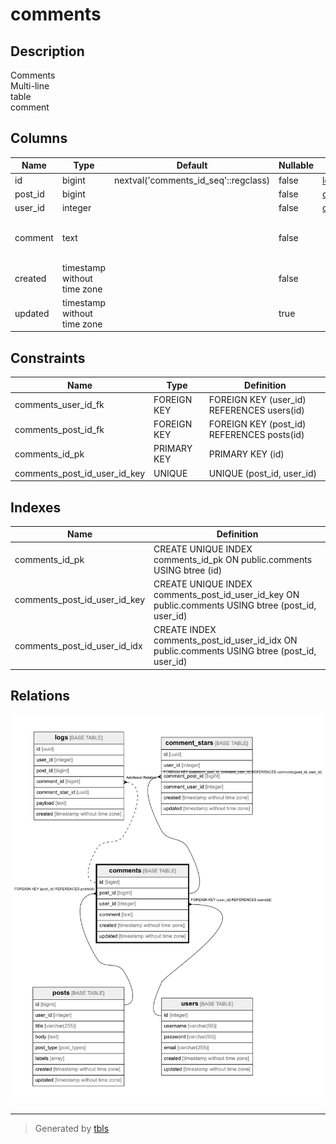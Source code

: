 # comments

## Description

Comments  
Multi-line  
table  
comment

## Columns

| Name    | Type                        | Default                              | Nullable | Children                          | Parents           | Comment                                    |
| ------- | --------------------------- | ------------------------------------ | -------- | --------------------------------- | ----------------- | ------------------------------------------ |
| id      | bigint                      | nextval('comments_id_seq'::regclass) | false    | [logs](logs.md)                   |                   |                                            |
| post_id | bigint                      |                                      | false    | [comment_stars](comment_stars.md) | [posts](posts.md) |                                            |
| user_id | integer                     |                                      | false    | [comment_stars](comment_stars.md) | [users](users.md) |                                            |
| comment | text                        |                                      | false    |                                   |                   | Comment<br>Multi-line<br>column<br>comment |
| created | timestamp without time zone |                                      | false    |                                   |                   |                                            |
| updated | timestamp without time zone |                                      | true     |                                   |                   |                                            |

## Constraints

| Name                         | Type        | Definition                                 |
| ---------------------------- | ----------- | ------------------------------------------ |
| comments_user_id_fk          | FOREIGN KEY | FOREIGN KEY (user_id) REFERENCES users(id) |
| comments_post_id_fk          | FOREIGN KEY | FOREIGN KEY (post_id) REFERENCES posts(id) |
| comments_id_pk               | PRIMARY KEY | PRIMARY KEY (id)                           |
| comments_post_id_user_id_key | UNIQUE      | UNIQUE (post_id, user_id)                  |

## Indexes

| Name                         | Definition                                                                                         |
| ---------------------------- | -------------------------------------------------------------------------------------------------- |
| comments_id_pk               | CREATE UNIQUE INDEX comments_id_pk ON public.comments USING btree (id)                             |
| comments_post_id_user_id_key | CREATE UNIQUE INDEX comments_post_id_user_id_key ON public.comments USING btree (post_id, user_id) |
| comments_post_id_user_id_idx | CREATE INDEX comments_post_id_user_id_idx ON public.comments USING btree (post_id, user_id)        |



## Relations

![er](comments.png)

---

> Generated by [tbls](https://github.com/k1LoW/tbls)